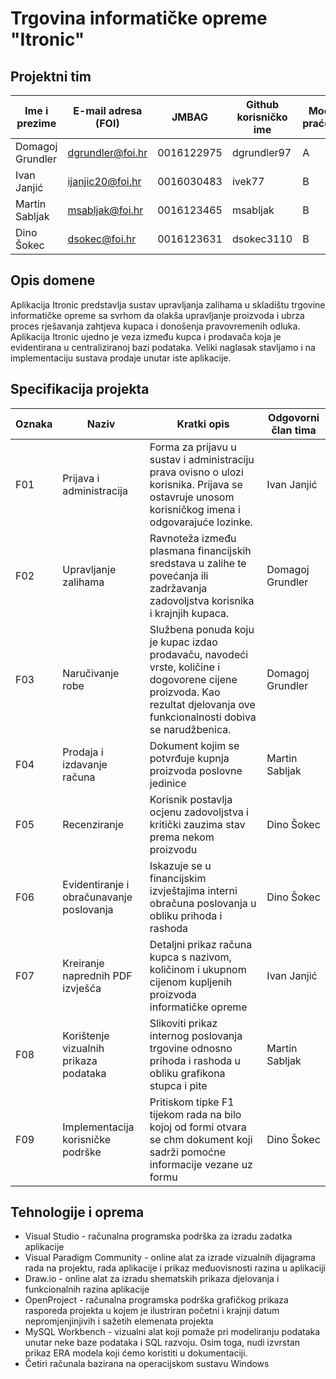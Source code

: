 # Trgovina informatičke opreme "Itronic"

## Projektni tim

Ime i prezime | E-mail adresa (FOI) | JMBAG | Github korisničko ime | Model praćenja
------------  | ------------------- | ----- | --------------------- | --------------
Domagoj Grundler | dgrundler@foi.hr | 0016122975 | dgrundler97 | A
Ivan Janjić | ijanjic20@foi.hr | 0016030483 | ivek77 | B
Martin Sabljak | msabljak@foi.hr | 0016123465 | msabljak | B
Dino Šokec | dsokec@foi.hr | 0016123631 | dsokec3110 | B

## Opis domene

Aplikacija Itronic predstavlja sustav upravljanja zalihama u skladištu trgovine informatičke opreme sa svrhom da olakša upravljanje proizvoda i ubrza proces rješavanja zahtjeva kupaca i donošenja pravovremenih odluka. Aplikacija Itronic ujedno je veza između kupca i prodavača koja je evidentirana u centraliziranoj bazi podataka. Veliki naglasak stavljamo i na implementaciju sustava prodaje unutar iste aplikacije. 

## Specifikacija projekta
Oznaka | Naziv | Kratki opis | Odgovorni član tima
------ | ----- | ----------- | -------------------
F01 | Prijava i administracija | Forma za prijavu u sustav i administraciju prava ovisno o ulozi korisnika. Prijava se ostavruje unosom korisničkog imena i odgovarajuće lozinke.   | Ivan Janjić
F02 | Upravljanje zalihama | Ravnoteža između plasmana financijskih sredstava u zalihe te povećanja ili zadržavanja zadovoljstva korisnika i krajnjih kupaca. | Domagoj Grundler
F03 | Naručivanje robe | Službena ponuda koju je kupac izdao prodavaču, navodeći vrste, količine i dogovorene cijene proizvoda. Kao rezultat djelovanja ove funkcionalnosti dobiva se narudžbenica. | Domagoj Grundler
F04 | Prodaja i izdavanje računa | Dokument kojim se potvrđuje kupnja proizvoda poslovne jedinice | Martin Sabljak
F05 | Recenziranje | Korisnik postavlja ocjenu zadovoljstva i kritički zauzima stav prema nekom proizvodu | Dino Šokec
F06 | Evidentiranje i obračunavanje poslovanja | Iskazuje se u financijskim izvještajima interni obračuna poslovanja u obliku prihoda i rashoda | Dino Šokec
F07 | Kreiranje naprednih PDF izvješća | Detaljni prikaz računa kupca s nazivom, količinom i ukupnom cijenom kupljenih proizvoda informatičke opreme | Ivan Janjić
F08 | Korištenje vizualnih prikaza podataka | Slikoviti prikaz internog poslovanja trgovine odnosno prihoda i rashoda u obliku grafikona stupca i pite | Martin Sabljak
F09 | Implementacija korisničke podrške | Pritiskom tipke F1 tijekom rada na bilo kojoj od formi otvara se chm dokument koji sadrži pomoćne informacije vezane uz formu | Dino Šokec

## Tehnologije i oprema

* Visual Studio - računalna programska podrška za izradu zadatka aplikacije
* Visual Paradigm Community - online alat za izrade vizualnih dijagrama rada na projektu, rada aplikacije i prikaz međuovisnosti razina u aplikaciji
* Draw.io - online alat za izradu shematskih prikaza djelovanja i funkcionalnih razina aplikacije
* OpenProject - računalna programska podrška grafičkog prikaza rasporeda projekta u kojem je ilustriran početni i krajnji datum nepromjenjinjivih i sažetih elemenata projekta
* MySQL Workbench - vizualni alat koji pomaže pri modeliranju podataka unutar neke baze podataka i SQL razvoju. Osim toga, nudi izvrstan prikaz ERA modela koji ćemo koristiti u dokumentaciji.
* Četiri računala bazirana na operacijskom sustavu Windows
